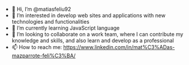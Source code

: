 - 👋 Hi, I’m @matiasfeliu92
- 👀 I’m interested in develop web sites and applications with new technologies and functionalities
- 🌱 I’m currently learning JavaScript language
- 💞️ I’m looking to collaborate on a work team, where I can contribute my knowledge and skills, and also learn and develop as a professional
- 📫 How to reach me: https://www.linkedin.com/in/mat%C3%ADas-mazparrote-feli%C3%BA/

<!---
matiasfeliu92/matiasfeliu92 is a ✨ special ✨ repository because its `README.md` (this file) appears on your GitHub profile.
You can click the Preview link to take a look at your changes.
--->
